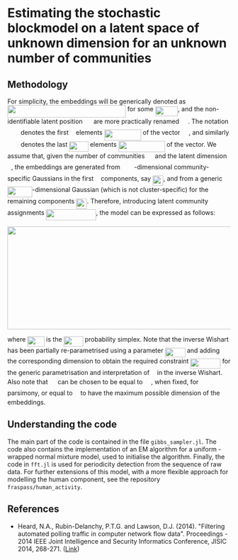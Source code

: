 # Estimating the stochastic blockmodel on a latent space of unknown dimension for an unknown number of communities

## Methodology

For simplicity, the embeddings will be generically denoted as <img src="https://rawgit.com/fraspass/sbm (fetch/None/svgs/afecfaf331ef5d186ce64a9be457ab7d.svg?invert_in_darkmode" align=middle width=267.1428309pt height=27.9124395pt/> for some <img src="https://rawgit.com/fraspass/sbm (fetch/None/svgs/ad64b477ecc18129fe9b235d89bd7a54.svg?invert_in_darkmode" align=middle width=51.48773685pt height=22.4657235pt/>, and the non-identifiable latent position <img src="https://rawgit.com/fraspass/sbm (fetch/None/svgs/3e0fa3ff3c5539cdc0e09aed76998444.svg?invert_in_darkmode" align=middle width=16.6590336pt height=22.638462pt/> are more practically renamed <img src="https://rawgit.com/fraspass/sbm (fetch/None/svgs/56fa4aecdf044ac082a31373cc0ad81d.svg?invert_in_darkmode" align=middle width=16.02834915pt height=14.6118786pt/>. The notation <img src="https://rawgit.com/fraspass/sbm (fetch/None/svgs/2aa5d0cfa9ac37116f11e0443c6d1e96.svg?invert_in_darkmode" align=middle width=26.0487843pt height=14.6118786pt/> denotes the first <img src="https://rawgit.com/fraspass/sbm (fetch/None/svgs/2103f85b8b1477f430fc407cad462224.svg?invert_in_darkmode" align=middle width=8.55596445pt height=22.8310566pt/> elements <img src="https://rawgit.com/fraspass/sbm (fetch/None/svgs/d9cf27ab8ea9978e067dc5b146a9a2a8.svg?invert_in_darkmode" align=middle width=83.14428045pt height=24.657534pt/> of the vector <img src="https://rawgit.com/fraspass/sbm (fetch/None/svgs/70be273b745beb375dc544763c727b86.svg?invert_in_darkmode" align=middle width=15.48422205pt height=14.6118786pt/>, and similarly <img src="https://rawgit.com/fraspass/sbm (fetch/None/svgs/e1d3148ecf605c30c9fbd6ffa404e657.svg?invert_in_darkmode" align=middle width=26.0487843pt height=14.6118786pt/> denotes the last <img src="https://rawgit.com/fraspass/sbm (fetch/None/svgs/559de9b66c7e81ca756bd5280353c7e6.svg?invert_in_darkmode" align=middle width=43.0802559pt height=22.8310566pt/> elements <img src="https://rawgit.com/fraspass/sbm (fetch/None/svgs/1e99a6d2aca38f5684f5b4275d857823.svg?invert_in_darkmode" align=middle width=104.9004957pt height=24.657534pt/> of the vector. We assume that, given the number of communities <img src="https://rawgit.com/fraspass/sbm (fetch/None/svgs/d6328eaebbcd5c358f426dbea4bdbf70.svg?invert_in_darkmode" align=middle width=15.13700595pt height=22.4657235pt/> and the latent dimension <img src="https://rawgit.com/fraspass/sbm (fetch/None/svgs/2103f85b8b1477f430fc407cad462224.svg?invert_in_darkmode" align=middle width=8.55596445pt height=22.8310566pt/>, the embeddings are generated from <img src="https://rawgit.com/fraspass/sbm (fetch/None/svgs/d6328eaebbcd5c358f426dbea4bdbf70.svg?invert_in_darkmode" align=middle width=15.13700595pt height=22.4657235pt/> <img src="https://rawgit.com/fraspass/sbm (fetch/None/svgs/2103f85b8b1477f430fc407cad462224.svg?invert_in_darkmode" align=middle width=8.55596445pt height=22.8310566pt/>-dimensional community-specific Gaussians in the first <img src="https://rawgit.com/fraspass/sbm (fetch/None/svgs/2103f85b8b1477f430fc407cad462224.svg?invert_in_darkmode" align=middle width=8.55596445pt height=22.8310566pt/> components, say <img src="https://rawgit.com/fraspass/sbm (fetch/None/svgs/c714aa628b720cd9b4c8ecbc43c0fb00.svg?invert_in_darkmode" align=middle width=24.1833141pt height=22.4657235pt/>, and from a generic <img src="https://rawgit.com/fraspass/sbm (fetch/None/svgs/49f50be6c56b16056a48557243d76fa5.svg?invert_in_darkmode" align=middle width=55.86568845pt height=24.657534pt/>-dimensional Gaussian (which is not cluster-specific) for the remaining components <img src="https://rawgit.com/fraspass/sbm (fetch/None/svgs/b515eaf993addf8cd8a663c60844ce67.svg?invert_in_darkmode" align=middle width=24.1833141pt height=22.4657235pt/>. Therefore, introducing latent community assignments <img src="https://rawgit.com/fraspass/sbm (fetch/None/svgs/0fbe66c1f30016944032b59dd3ffed07.svg?invert_in_darkmode" align=middle width=112.6615215pt height=24.657534pt/>, the model can be expressed as follows:

<p align="center"><img src="https://rawgit.com/fraspass/sbm (fetch/None/svgs/55b87051668cbe67dee0714e5ca38370.svg?invert_in_darkmode" align=middle width=619.5723072pt height=231.6803577pt/></p>

where <img src="https://rawgit.com/fraspass/sbm (fetch/None/svgs/1ca2006f4cd689950a74e72a91091a21.svg?invert_in_darkmode" align=middle width=38.63261985pt height=22.4657235pt/> is the <img src="https://rawgit.com/fraspass/sbm (fetch/None/svgs/877f17da0d7c756840fdc976d3c9e264.svg?invert_in_darkmode" align=middle width=43.4474007pt height=22.4657235pt/> probability simplex. Note that the inverse Wishart has been partially re-parametrised using a parameter <img src="https://rawgit.com/fraspass/sbm (fetch/None/svgs/1bb6a4a3cd46c31f86edf629fac4d2f7.svg?invert_in_darkmode" align=middle width=45.63157335pt height=21.1872144pt/> and adding the corresponding dimension to obtain the required constraint <img src="https://rawgit.com/fraspass/sbm (fetch/None/svgs/59d27f4580a6da5a1f33c7c387d77565.svg?invert_in_darkmode" align=middle width=67.95067785pt height=22.8310566pt/> for the generic parametrisation and interpretation of <img src="https://rawgit.com/fraspass/sbm (fetch/None/svgs/b49211c7e49541e500c32b4d56d354dc.svg?invert_in_darkmode" align=middle width=9.16670205pt height=14.1552444pt/> in the inverse Wishart. Also note that <img src="https://rawgit.com/fraspass/sbm (fetch/None/svgs/0e51a2dede42189d77627c4d742822c3.svg?invert_in_darkmode" align=middle width=14.4331011pt height=14.1552444pt/> can be chosen to be equal to <img src="https://rawgit.com/fraspass/sbm (fetch/None/svgs/d6328eaebbcd5c358f426dbea4bdbf70.svg?invert_in_darkmode" align=middle width=15.13700595pt height=22.4657235pt/>, when fixed, for parsimony, or equal to <img src="https://rawgit.com/fraspass/sbm (fetch/None/svgs/55a049b8f161ae7cfeb0197d75aff967.svg?invert_in_darkmode" align=middle width=9.86687625pt height=14.1552444pt/> to have the maximum possible dimension of the embeddings.

## Understanding the code

The main part of the code is contained in the file `gibbs_sampler.jl`. The code also contains the implementation of an EM algorithm for a uniform - wrapped normal mixture model, used to initialise the algorithm. Finally, the code in `fft.jl` is used for periodicity detection from the sequence of raw data. For further extensions of this model, with a more flexible approach for modelling the human component, see the repository `fraspass/human_activity`.

## References

* Heard, N.A., Rubin-Delanchy, P.T.G. and Lawson, D.J. (2014). "Filtering automated polling traffic in computer network flow data". Proceedings - 2014 IEEE Joint Intelligence and Security Informatics Conference, JISIC 2014, 268-271. ([Link](https://ieeexplore.ieee.org/document/6975589/))
